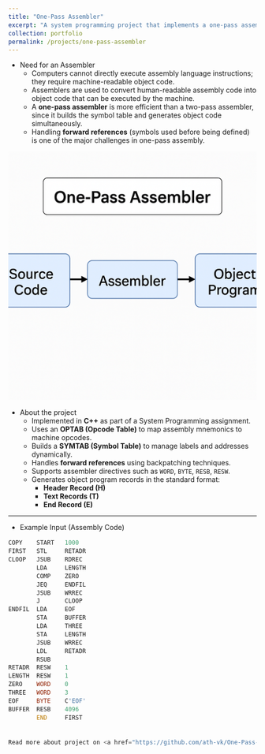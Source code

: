 ```yaml
---
title: "One-Pass Assembler"
excerpt: "A system programming project that implements a one-pass assembler in C++ which generates object programs from assembly code.<br/><img src='/images/one_pass_assembler.png'>"
collection: portfolio
permalink: /projects/one-pass-assembler
---
```


* Need for an Assembler  
    * Computers cannot directly execute assembly language instructions; they require machine-readable object code.  
    * Assemblers are used to convert human-readable assembly code into object code that can be executed by the machine.  
    * A **one-pass assembler** is more efficient than a two-pass assembler, since it builds the symbol table and generates object code simultaneously.  
    * Handling **forward references** (symbols used before being defined) is one of the major challenges in one-pass assembly.

<img src='/images/one_pass_assembler.png'>

* About the project  
    * Implemented in **C++** as part of a System Programming assignment.  
    * Uses an **OPTAB (Opcode Table)** to map assembly mnemonics to machine opcodes.  
    * Builds a **SYMTAB (Symbol Table)** to manage labels and addresses dynamically.  
    * Handles **forward references** using backpatching techniques.  
    * Supports assembler directives such as `WORD`, `BYTE`, `RESB`, `RESW`.  
    * Generates object program records in the standard format:  
        * **Header Record (H)**  
        * **Text Records (T)**  
        * **End Record (E)**  

<hr>

* Example Input (Assembly Code)  
```asm
COPY    START   1000
FIRST   STL     RETADR
CLOOP   JSUB    RDREC
        LDA     LENGTH
        COMP    ZERO
        JEQ     ENDFIL
        JSUB    WRREC
        J       CLOOP
ENDFIL  LDA     EOF
        STA     BUFFER
        LDA     THREE
        STA     LENGTH
        JSUB    WRREC
        LDL     RETADR
        RSUB
RETADR  RESW    1
LENGTH  RESW    1
ZERO    WORD    0
THREE   WORD    3
EOF     BYTE    C'EOF'
BUFFER  RESB    4096
        END     FIRST


Read more about project on <a href="https://github.com/ath-vk/One-Pass-Assembler-/tree/master" target="_blank" rel="noopener noreferrer">github</a>.